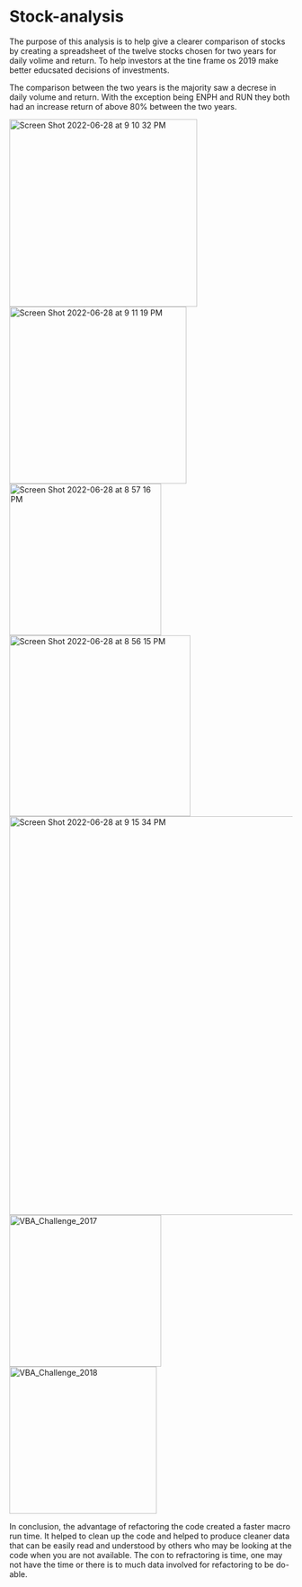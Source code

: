 # Stock-analysis

The purpose of this analysis is to help give a clearer comparison of stocks by creating a spreadsheet of the twelve stocks chosen for two years for daily volime and return. To help investors at the tine frame os 2019 make better educsated decisions of investments.

The comparison between the two years is the majority saw a decrese in daily volume and return. With the exception being ENPH and RUN they both had an increase return of above 80% between the two years.

<img width="334" alt="Screen Shot 2022-06-28 at 9 10 32 PM" src="https://user-images.githubusercontent.com/105955544/176349992-8103a92a-d2b1-40eb-b57b-adc4d7e2a393.png">

<img width="315" alt="Screen Shot 2022-06-28 at 9 11 19 PM" src="https://user-images.githubusercontent.com/105955544/176350027-994a14fa-f3b6-4c26-9517-38c4f08f7774.png">

<img width="270" alt="Screen Shot 2022-06-28 at 8 57 16 PM" src="https://user-images.githubusercontent.com/105955544/176350073-9318046b-ce7c-4ba2-82be-5d220921ccf1.png">

<img width="322" alt="Screen Shot 2022-06-28 at 8 56 15 PM" src="https://user-images.githubusercontent.com/105955544/176350086-c95a7f7d-de5e-4c34-a23d-fd13e0c41069.png">

<img width="710" alt="Screen Shot 2022-06-28 at 9 15 34 PM" src="https://user-images.githubusercontent.com/105955544/176350474-567429b7-b8a5-471e-ad50-ea4f261aa465.png">


<img width="270" alt="VBA_Challenge_2017" src="https://user-images.githubusercontent.com/105955544/176350606-60730bb7-f675-467a-bb03-763f5c4e2d52.png">

<img width="262" alt="VBA_Challenge_2018" src="https://user-images.githubusercontent.com/105955544/176350620-96e89278-17db-45ac-8332-7284751a5571.png">

In conclusion, the advantage of refactoring the code created a faster macro run time. It helped to clean up the code and helped to produce cleaner data that can be easily read and understood by others who may be looking at the code when you are not available. The con to refractoring is time, one may not have the time or there is to much data involved for refactoring to be do-able. 
